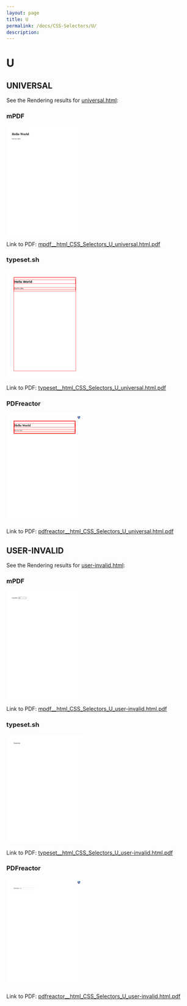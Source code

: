 ```yaml
---
layout: page
title: U
permalink: /docs/CSS-Selectors/U/
description: 
---
```


# U



## UNIVERSAL

See the Rendering results for [universal.html](/html/CSS%20Selectors/U/universal.html):

### mPDF
![](mpdf__html_CSS_Selectors_U_universal.html.png) 

Link to PDF: [mpdf__html_CSS_Selectors_U_universal.html.pdf](mpdf__html_CSS_Selectors_U_universal.html.pdf)

### typeset.sh
![](typeset__html_CSS_Selectors_U_universal.html.png) 

Link to PDF: [typeset__html_CSS_Selectors_U_universal.html.pdf](typeset__html_CSS_Selectors_U_universal.html.pdf)

### PDFreactor
![](pdfreactor__html_CSS_Selectors_U_universal.html.png) 

Link to PDF: [pdfreactor__html_CSS_Selectors_U_universal.html.pdf](pdfreactor__html_CSS_Selectors_U_universal.html.pdf)

## USER-INVALID

See the Rendering results for [user-invalid.html](/html/CSS%20Selectors/U/user-invalid.html):

### mPDF
![](mpdf__html_CSS_Selectors_U_user-invalid.html.png) 

Link to PDF: [mpdf__html_CSS_Selectors_U_user-invalid.html.pdf](mpdf__html_CSS_Selectors_U_user-invalid.html.pdf)

### typeset.sh
![](typeset__html_CSS_Selectors_U_user-invalid.html.png) 

Link to PDF: [typeset__html_CSS_Selectors_U_user-invalid.html.pdf](typeset__html_CSS_Selectors_U_user-invalid.html.pdf)

### PDFreactor
![](pdfreactor__html_CSS_Selectors_U_user-invalid.html.png) 

Link to PDF: [pdfreactor__html_CSS_Selectors_U_user-invalid.html.pdf](pdfreactor__html_CSS_Selectors_U_user-invalid.html.pdf)



